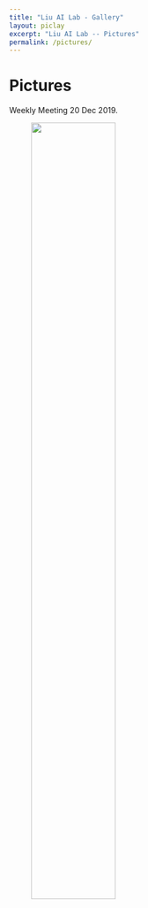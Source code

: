 ```yaml
---
title: "Liu AI Lab - Gallery"
layout: piclay
excerpt: "Liu AI Lab -- Pictures"
permalink: /pictures/
---
```


# Pictures

Weekly Meeting 20 Dec 2019.
<figure>
<img src="{{ site.url }}{{ site.baseurl }}/images/picpic/meeting20191220.JPG" width="60%" >
</figure>

